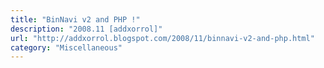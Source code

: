 ```yaml
---
title: "BinNavi v2 and PHP !"
description: "2008.11 [addxorrol]"
url: "http://addxorrol.blogspot.com/2008/11/binnavi-v2-and-php.html"
category: "Miscellaneous"
---
```

